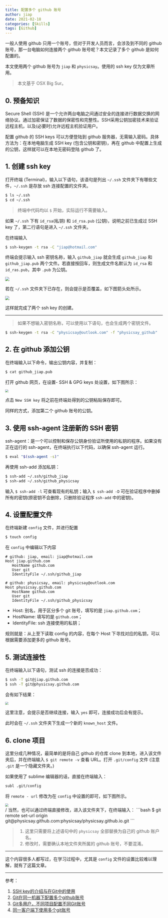 ```yaml
---
title: 配置多个 github 账号
author: jiap
date: 2021-02-18 
categories: [Skills]
tags: [Github]
---
```


一般人使用 github 只用一个账号，但对于开发人员而言，会涉及到不同的 github 账号，那一台电脑如何连接两个 github 账号呢？本文记录了多个 github 是如何配置的。

本文使用两个 github 账号为 `jiap` 和 `physicsay`。使用的 ssh key 仅为文章所用。 

> 本文基于 OSX Big Sur。

## 0. 预备知识

Secure Shell (SSH) 是一个允许两台电脑之间通过安全的连接进行数据交换的网络协议。通过加密保证了数据的保密性和完整性。SSH采用公钥加密技术来验证远程主机，以及(必要时)允许远程主机验证用户。

配置 github 的 SSH keys 可以方便登陆到 github 服务器，无需输入密码。具体方法为：在本地电脑生成 SSH key (包含公钥和密钥)，再在 github 中配置上生成的公钥，这样就可以在本地无密码登陆 github 了。

## 1. 创建 ssh key

打开终端 (Terminal)，输入以下语句，该语句是列出 `~/.ssh` 文件夹下有哪些文件，`~/.ssh` 是存放 ssh 连接配置的文件夹。

```bash
$ ls ~/.ssh
$ cd ~/.ssh
```
> 终端中代码均以 `$` 开始，实际运行不需要输入。

如果 `~/.ssh` 下有 `id_rsa`(私钥) 和 `id_rsa.pub` (公钥)，说明之前已生成过 SSH key 了，第二行语句是进入 `~/.ssh` 文件夹。

在终端输入

```bash
$ ssh-keygen -t rsa -C "jiap@hotmail.com"
```

终端会提示输入 ssh 密钥名称，输入 `github_jiap` 就会生成 `github_jiap` 和 `github_jiap.pub` 两个文件。若直接按回车，则生成文件名默认为  `id_rsa` 和 `id_ras.pub`，其中 `.pub` 为公钥。


<img src='/assets/img/2021-02-18-config-sevreal-github-accounts/new_rsa.png' style='zoom:80%; margin: 0 auto; display: block;'>

若在 `~/.ssh` 文件夹下已存在，则会提示是否覆盖，如下图箭头处所示。

<img src='/assets/img/2021-02-18-config-sevreal-github-accounts/exist_rsa.png' style='zoom:80%; margin: 0 auto; display: block;'>

这样就完成了两个 ssh key 的创建。

---
> 如果不想输入密钥名称，可以使用以下语句，也会生成两个密钥文件。

```bash
$ ssh-keygen -t rsa -C "physicsay@outlook.com" -f "physicsay_github"
```


## 2. 在 github 添加公钥

在终端输入以下命令，输出公钥内容，并复制：

```bash
$ cat github_jiap.pub
```

打开 github 网页，在设置- SSH & GPG keys 处设置，如下图所示：

<img src='/assets/img/2021-02-18-config-sevreal-github-accounts/github_setting.png' style='zoom:60%; margin: 0 auto; display: block;'>

点击 `New SSH key` 将之前在终端处得到的公钥粘贴保存即可。

同样的方式，添加第二个 github 账号的公钥。

## 3. 使用 ssh-agent 注册新的 SSH 密钥

ssh-agent：是一个可以控制和保存公钥身份验证所使用的私钥的程序。如果没有正在运行的 ssh-agent，在终端执行以下代码，以确保 ssh-agent 运行。

```bash
$ eval "$(ssh-agent -s)" 
```
再使用 ssh-add 添加私钥：

```bash
$ ssh-add ~/.ssh/github_jiap
$ ssh-add ~/.ssh/github_physicsay
```

输入 `$ ssh-add -l` 可查看现有的私钥；输入 `$ ssh-add -D` 可在验证程序中删掉所有的密钥(原密钥不会删除，只删除验证程序 `ssh-add` 中的密钥)。

## 4. 设置配置文件

在终端新建 `config` 文件，并进行配置

```bash
$ touch config
```

在 `config` 中编辑以下内容

```
# github: jiap, email: jiap@hotmail.com
Host jiap.github.com
   HostName github.com
   User git
   IdentityFile ~/.ssh/github_jiap
   
# github: physicsay, email: physicsay@outlook.com
Host physicsay.github.com
   HostName github.com
   User git
   IdentityFile ~/.ssh/github_physicsay
```

+ Host: 别名，用于区分多个 git 账号，填写的是 `jiap.github.com`；  
+ HostName: 填写的是 `github.com`；  
+ IdentityFile: ssh 连接使用的私钥；  

规则就是：从上至下读取 config 的内容，在每个 Host 下寻找对应的私钥，可以根据需要添加更多的 github 账号。

## 5. 测试连接性

在终端输入以下语句，测试 ssh 的连接是否成功：

```bash
$ ssh -T git@jiap.github.com
$ ssh -T git@physicsay.github.com
```

会有如下结果：

<img src='/assets/img/2021-02-18-config-sevreal-github-accounts/ssh_t.png' style='zoom:60%; margin: 0 auto; display: block;'>

这里注意，会提示是否继续连接，输入 `yes` 即可，连接成功后会有提示。

此时会在 `~/.ssh` 文件夹下生成一个新的 `known_host` 文件。


## 6. clone 项目

这里分成几种情况，最简单的是将自己 github 的仓库 clone 到本地，进入该文件夹后，并在终端输入 `$ git remote -v` 查看 URL。打开 `.git/config` 文件 (注意 `.git` 是一个隐藏文件夹。)

如果使用了 sublime 编辑器的话，直接在终端输入：

```bash
subl .git/config
```

将 `remote - url` 修改为在 `config` 中设置的即可，如下图所示。

<img src='/assets/img/2021-02-18-config-sevreal-github-accounts/config.png' style='zoom:60%; margin: 0 auto; display: block;'>
/
当然，也可以通过终端直接修改，进入该文件夹下，在终端输入： 
```bash
$ git remote set-url origin git@physicsay.github.com:physicsay/physicsay.github.io.git
```

> 1. 这里只需要将上述语句中的 `physicsay` 全部替换为自己的 github 账户名。
> 2. 修改时，需要确认本地文件夹所属的 github 账号，不要混淆。

---

这个内容很多人都写过，在学习过程中，尤其是 `config` 文件的设置比较难以理解，就有了这篇文章。

---
参考：  
1. [SSH key的介绍与在Git中的使用](https://www.jianshu.com/p/1246cfdbe460)  
2. [Git在同一机器下配置多个github账号](https://wylu.me/posts/e186bfe8/) 
3. [Git多用户，不同项目配置不同Git账号](https://blog.csdn.net/onTheRoadToMine/article/details/79029331) 
4. [同一客户端下使用多个git账号](https://www.jianshu.com/p/89cb26e5c3e8) 
